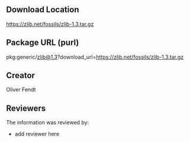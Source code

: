 ## Download Location

https://zlib.net/fossils/zlib-1.3.tar.gz

## Package URL (purl)

pkg:generic/zlib@1.3?download_url=https://zlib.net/fossils/zlib-1.3.tar.gz

## Creator

Oliver Fendt

## Reviewers

The information was reviewed by:

* add reviewer here
